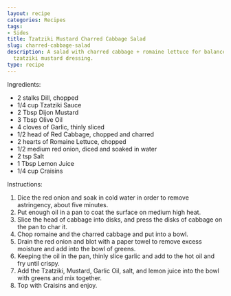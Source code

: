 ```yaml
---
layout: recipe
categories: Recipes
tags:
- Sides
title: Tzatziki Mustard Charred Cabbage Salad
slug: charred-cabbage-salad
description: A salad with charred cabbage + romaine lettuce for balance with a tangy
  tzatziki mustard dressing.
type: recipe
---
```


Ingredients:
* 2 stalks Dill, chopped
* 1/4 cup Tzatziki Sauce
* 2 Tbsp Dijon Mustard
* 3 Tbsp Olive Oil
* 4 cloves of Garlic, thinly sliced
* 1/2 head of Red Cabbage, chopped and charred
* 2 hearts of Romaine Lettuce, chopped
* 1/2 medium red onion, diced and soaked in water
* 2 tsp Salt
* 1 Tbsp Lemon Juice
* 1/4 cup Craisins

Instructions:
1. Dice the red onion and soak in cold water in order to remove astringency, about five minutes.
2. Put enough oil in a pan to coat the surface on medium high heat.
3. Slice the head of cabbage into disks, and press the disks of cabbage on the pan to char it.
4. Chop romaine and the charred cabbage and put into a bowl.
5. Drain the red onion and blot with a paper towel to remove excess moisture and add into the bowl of greens.
6. Keeping the oil in the pan, thinly slice garlic and add to the hot oil and fry until crispy.
7. Add the Tzatziki, Mustard, Garlic Oil, salt, and lemon juice into the bowl with greens and mix together.
8. Top with Craisins and enjoy.